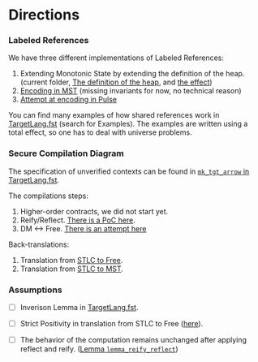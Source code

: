 # Directions

### Labeled References

We have three different implementations of Labeled References:
1. Extending Monotonic State by extending the definition of the heap. (current folder, [The definition of the heap](./Labeled.Monotonic.Heap.fsti), and [the effect](./Labeled.MST.fst))
2. [Encoding in MST](./experiments/LabelsInST.fst) (missing invariants for now, no technical reason)
3. [Attempt at encoding in Pulse](./experiments/shared_in_pulse/SharedInPulse.fst)

You can find many examples of how shared references work in [TargetLang.fst](./TargetLang.fst) (search for Examples).
The examples are written using a total effect, so one has to deal with universe problems.

### Secure Compilation Diagram

The specification of unverified contexts can be found in [`mk_tgt_arrow` in TargetLang.fst](./TargetLang.fst).

The compilations steps:
1. Higher-order contracts, we did not start yet.
2. Reify/Reflect. [There is a PoC here](./experiments/mst_reifyreflect/MSTReifyReflect.fst).
3. DM <-> Free. [There is an attempt here](./experiments/mst_handleaway/FreeParam.fst)

Back-translations:
1. Translation from [STLC to Free](./Translation2.fst).
2. Translation from [STLC to MST](./Translation.fst).

### Assumptions

- [ ] Inverison Lemma in [TargetLang.fst](./TargetLang.fst).
- [ ] Strict Positivity in translation from STLC to Free ([here](./Translation2.fst)). 
- [ ] The behavior of the computation remains unchanged after applying reflect and reify. ([Lemma `lemma_reify_reflect`](./experiments/mst_reifyreflect/MSTReifyReflect.fst))


